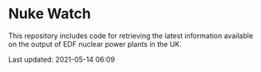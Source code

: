 # Nuke Watch

This repository includes code for retrieving the latest information available on the output of EDF nuclear power plants in the UK.

Last updated: 2021-05-14 06:09